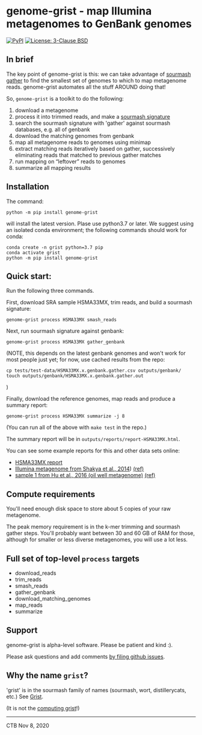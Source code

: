 # genome-grist - map Illumina metagenomes to GenBank genomes

<a href="https://pypi.org/project/genome-grist/"><img alt="PyPI" src="https://badge.fury.io/py/genome-grist.svg"></a>
<a href="https://github.com/dib-lab/pybbhash/blob/latest/LICENSE.txt"><img alt="License: 3-Clause BSD" src="https://img.shields.io/badge/License-BSD%203--Clause-blue.svg"></a>

## In brief

The key point of genome-grist is this: we can take advantage of
[sourmash gather](https://sourmash.readthedocs.io/en/latest/classifying-signatures.html)
to find the smallest set of genomes to which to map metagenome reads.
genome-grist automates all the stuff AROUND doing that!

So, `genome-grist` is a toolkit to do the following:

1. download a metagenome
2. process it into trimmed reads, and make a [sourmash signature](https://sourmash.readthedocs.io/)
3. search the sourmash signature with 'gather' against sourmash databases, e.g. all of genbank
4. download the matching genomes from genbank
5. map all metagenome reads to genomes using minimap
6. extract matching reads iteratively based on gather, successively eliminating reads that matched to previous gather matches
7. run mapping on “leftover” reads to genomes
9. summarize all mapping results

## Installation

The command:
```
python -m pip install genome-grist
```
will install the latest version. Plase use python3.7 or later. We suggest
using an isolated conda environment; the following commands should work for
conda:

```
conda create -n grist python=3.7 pip
conda activate grist
python -m pip install genome-grist
```

## Quick start:

Run the following three commands.

First, download SRA sample HSMA33MX, trim reads, and build a sourmash
signature:
```
genome-grist process HSMA33MX smash_reads
```

Next, run sourmash signature against genbank:
```
genome-grist process HSMA33MX gather_genbank
```
(NOTE, this depends on the latest genbank genomes and won't work for most
people just yet; for now, use cached results from the repo:
```
cp tests/test-data/HSMA33MX.x.genbank.gather.csv outputs/genbank/
touch outputs/genbank/HSMA33MX.x.genbank.gather.out
```
)

Finally, download the reference genomes, map reads and produce a summary
report:
```
genome-grist process HSMA33MX summarize -j 8
```

(You can run all of the above with `make test` in the repo.)

The summary report will be in `outputs/reports/report-HSMA33MX.html`.

You can see some example reports for this and other data sets online:

* [HSMA33MX report](https://ctb.github.io/2020-grist-examples/reports/report-HSMA33MX.html)
* [Illumina metagenome from Shakya et al., 2014](https://ctb.github.io/2020-grist-examples/reports/report-SRR606249.html)) [(ref)](https://pubmed.ncbi.nlm.nih.gov/23387867/)
* [sample 1 from Hu et al., 2016 (oil well metagenome)](https://ctb.github.io/2020-grist-examples/reports/report-SRR1976948.html) [(ref)](https://mbio.asm.org/content/7/1/e01669-15)

## Compute requirements

You'll need enough disk space to store about 5 copies of your raw
metagenome.

The peak memory requirement is in the k-mer trimming and sourmash
gather steps.  You'll probably want between 30 and 60 GB of RAM for
those, although for smaller or less diverse metagenomes, you will use
a lot less.

## Full set of top-level `process` targets

- download_reads
- trim_reads
- smash_reads
- gather_genbank
- download_matching_genomes
- map_reads
- summarize

## Support

genome-grist is alpha-level software. Please be patient and kind :).

Please ask questions and add comments
[by filing github issues](https://github.com/dib-lab/genome-grist/issues).

## Why the name `grist`?

'grist' is in the sourmash family of names (sourmash, wort,
distillerycats, etc.) See
[Grist](https://en.wikipedia.org/wiki/Grist).

(It is not the
[computing grist](https://en.wikipedia.org/wiki/Grist_(computing))!)

---

CTB Nov 8, 2020
